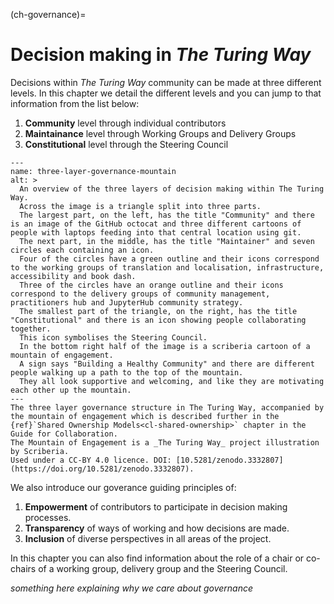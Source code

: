 (ch-governance)=
# Decision making in *The Turing Way*

Decisions within *The Turing Way* community can be made at three different levels.
In this chapter we detail the different levels and you can jump to that information from the list below:

<!-- Turn these into links to later pages -->

1. **Community** level through individual contributors
2. **Maintainance** level through Working Groups and Delivery Groups
3. **Constitutional** level through the Steering Council

```{figure} ../figures/three-layer-governance-mountain.*
---
name: three-layer-governance-mountain
alt: >
  An overview of the three layers of decision making within The Turing Way.
  Across the image is a triangle split into three parts.
  The largest part, on the left, has the title "Community" and there is an image of the GitHub octocat and three different cartoons of people with laptops feeding into that central location using git.
  The next part, in the middle, has the title "Maintainer" and seven circles each containing an icon.
  Four of the circles have a green outline and their icons correspond to the working groups of translation and localisation, infrastructure, accessibility and book dash.
  Three of the circles have an orange outline and their icons correspond to the delivery groups of community management, practitioners hub and JupyterHub community strategy.
  The smallest part of the triangle, on the right, has the title "Constitutional" and there is an icon showing people collaborating together.
  This icon symbolises the Steering Council.
  In the bottom right half of the image is a scriberia cartoon of a mountain of engagement.
  A sign says "Building a Healthy Community" and there are different people walking up a path to the top of the mountain.
  They all look supportive and welcoming, and like they are motivating each other up the mountain. 
---
The three layer governance structure in The Turing Way, accompanied by the mountain of engagement which is described further in the {ref}`Shared Ownership Models<cl-shared-ownership>` chapter in the Guide for Collaboration.
The Mountain of Engagement is a _The Turing Way_ project illustration by Scriberia.
Used under a CC-BY 4.0 licence. DOI: [10.5281/zenodo.3332807](https://doi.org/10.5281/zenodo.3332807).
```

<!-- Turn these into links to later pages -->

We also introduce our goverance guiding principles of:

1. **Empowerment** of contributors to participate in decision making processes.
2. **Transparency** of ways of working and how decisions are made.
3. **Inclusion** of diverse perspectives in all areas of the project.

In this chapter you can also find information about the role of a chair or co-chairs of a working group, delivery group and the Steering Council.

_something here explaining why we care about governance_

